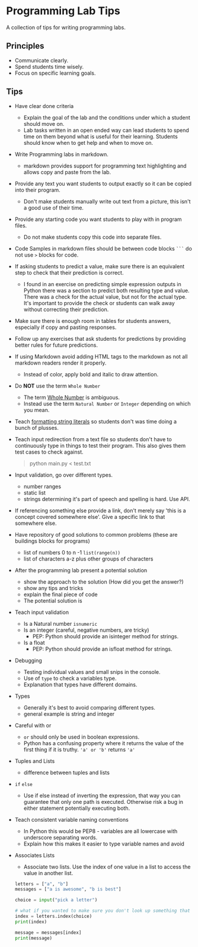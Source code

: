 # Programming Lab Tips

A collection of tips for writing programming labs.

## Principles

- Communicate clearly.
- Spend students time wisely.
- Focus on specific learning goals.

## Tips

- Have clear done criteria
    - Explain the goal of the lab and the conditions under which a student should move on.
    - Lab tasks written in an open ended way can lead students to spend time on them beyond what is useful for their learning. Students should know when to get help and when to move on.

- Write Programming labs in markdown.
    - markdown provides support for programming text highlighting and allows copy and paste from the lab.

- Provide any text you want students to output exactly so it can be copied into their program.
    - Don't make students manually write out text from a picture, this isn't a good use of their time.

- Provide any starting code you want students to play with in program files.
    - Do not make students copy this code into separate files.

- Code Samples in markdown files should be between code blocks ` ``` ` do not use `>` blocks for code.

- If asking students to predict a value, make sure there is an equivalent step to check that their prediction is correct.
    - I found in an exercise on predicting simple expression outputs in Python there was a section to predict both resulting type and value. There was a check for the actual value, but not for the actual type. It's important to provide the check or students can walk away without correcting their prediction.

- Make sure there is enough room in tables for students answers, especially if copy and pasting responses.

- Follow up any exercises that ask students for predictions by providing better rules for future predictions.

- If using Markdown avoid adding HTML tags to the markdown as not all markdown readers render it properly.
    - Instead of color, apply bold and italic to draw attention.

- Do __NOT__ use the term `Whole Number`
    - The term [Whole Number](https://en.wikipedia.org/wiki/Whole_number) is ambiguous.
    - Instead use the term `Natural Number` or `Integer` depending on which you mean.

- Teach [formatting string literals](https://docs.python.org/3/tutorial/inputoutput.html#formatted-string-literals) so students don't was time doing a bunch of plusses.

- Teach input redirection from a text file so students don't have to continuously type in things to test their program. This also gives them test cases to check against.
    > python main.py < test.txt

- Input validation, go over different types.
    - number ranges
    - static list
    - strings determining it's part of speech and spelling is hard. Use API.

- If referencing something else provide a link, don't merely say 'this is a concept covered somewhere else'. Give a specific link to that somewhere else.

- Have repository of good solutions to common problems (these are buildings blocks for programs)
    - list of numbers 0 to n -1 `list(range(n))`
    - list of characters a-z plus other groups of characters

- After the programming lab present a potential solution
    - show the approach to the solution (How did you get the answer?)
    - show any tips and tricks
    - explain the final piece of code
    - The potential solution is

- Teach input validation
    - Is a Natural number `isnumeric`
    - Is an integer (careful, negative numbers, are tricky)
        - PEP: Python should provide an isinteger method for strings.
    - Is a float
        - PEP: Python should provide an isfloat method for strings.

- Debugging
    - Testing individual values and small snips in the console.
    - Use of `type` to check a variables type.
    - Explanation that types have different domains.

- Types
    - Generally it's best to avoid comparing different types.
    - general example is string and integer

- Careful with or
    - `or` should only be used in boolean expressions.
    - Python has a confusing property where it returns the value of the first thing if it is truthy. `'a' or 'b'` returns `'a'`

- Tuples and Lists
    - difference between tuples and lists

- `if` `else`
    - Use if else instead of inverting the expression, that way you can guarantee that only one path is executed. Otherwise risk a bug in either statement potentially executing both.

- Teach consistent variable naming conventions
    - In Python this would be PEP8 - variables are all lowercase with underscore separating words.
    - Explain how this makes it easier to type variable names and avoid

- Associates Lists
    - Associate two lists. Use the index of one value in a list to access the value in another list.

    ```python
    letters = ["a", "b"]
    messages = ["a is awesome", "b is best"]

    choice = input("pick a letter")

    # what if you wanted to make sure you don't look up something that doesn't exist?
    index = letters.index(choice)
    print(index)

    message = messages[index]
    print(message)
    ```